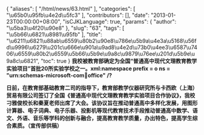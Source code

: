 {
    "aliases": [
        "/html/news/63.html"
    ],
    "categories": [
        "\u65b0\u95fb\u4e2d\u5fc3"
    ],
    "contributors": [],
    "date": "2013-01-23T00:00:00+08:00",
    "isCJKLanguage": true,
    "params": {
        "author": "\u5ba3\u4f20\u90e8"
    },
    "slug": "63",
    "tags": [
        "\u5b66\u6821\u8981\u95fb"
    ],
    "title": "\u6211\u6821\u88ab\u6559\u80b2\u90e8\u786e\u5b9a\u4e3a\u5168\u56fd\u9996\u6279\u201c\u666e\u901a\u9ad8\u4e2d\u73b0\u4ee3\u6587\u7406\u6559\u80b2\u6559\u5b66\u5b9e\u9a8c\u9879\u76ee\u201d\u5b9e\u9a8c\u6821",
    "toc": true
}
**我校被教育部确定为全国“普通高中现代文理教育教学实验项目”首批20所实验学校之一。xml:namespace prefix = o ns = "urn:schemas-microsoft-com:office:office" /?**

**日前，在教育部基础教育二司的指导下，教育部教学仪器研究所与卡西欧（上海）贸易有限公司签订了全国《普通高中现代文理教育教学实验项目合作协议》，我校刁雅俊校长和秦夏老师出席了大会。该协议旨在推动普通高中多样化发展，用图形计算器、电子词典、电子乐器、投影机等现代教育技术手段推动普通高中数学、语文、外语、音乐等学科的创新与融合，提高教育教学质量，办出特色，提高学生综合素质。（宣传部供稿）**

 

